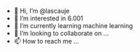 - 👋 Hi, I’m @lascauje
- 👀 I’m interested in 6.001
- 🌱 I’m currently learning machine learning
- 💞️ I’m looking to collaborate on ...
- 📫 How to reach me ...

<!---
lascauje/lascauje is a ✨ special ✨ repository because its `README.md` (this file) appears on your GitHub profile.
You can click the Preview link to take a look at your changes.
--->
